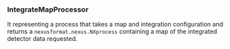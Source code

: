 ### IntegrateMapProcessor

It representing a process that takes a map and integration
configuration and returns a `nexusformat.nexus.NXprocess`
containing a map of the integrated detector data requested.
